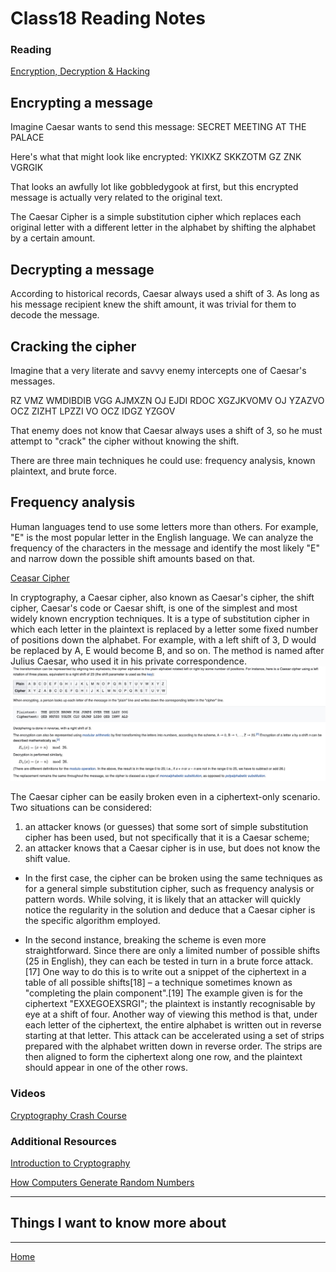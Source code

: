 # Class18 Reading Notes

### Reading
[Encryption, Decryption & Hacking](https://www.khanacademy.org/computing/computers-and-internet/xcae6f4a7ff015e7d:online-data-security/xcae6f4a7ff015e7d:data-encryption-techniques/a/encryption-decryption-and-code-cracking)

## Encrypting a message
Imagine Caesar wants to send this message:
SECRET MEETING AT THE PALACE 

Here's what that might look like encrypted:
YKIXKZ SKKZOTM GZ ZNK VGRGIK

That looks an awfully lot like gobbledygook at first, but this encrypted message is actually very related to the original text.

The Caesar Cipher is a simple substitution cipher which replaces each original letter with a different letter in the alphabet by shifting the alphabet by a certain amount.

## Decrypting a message
According to historical records, Caesar always used a shift of 3. As long as his message recipient knew the shift amount, it was trivial for them to decode the message.


## Cracking the cipher
Imagine that a very literate and savvy enemy intercepts one of Caesar's messages.

RZ VMZ WMDIBDIB VGG AJMXZN OJ EJDI RDOC XGZJKVOMV OJ YZAZVO OCZ ZIZHT LPZZI VO OCZ IDGZ YZGOV

That enemy does not know that Caesar always uses a shift of 3, so he must attempt to "crack" the cipher without knowing the shift.

There are three main techniques he could use: frequency analysis, known plaintext, and brute force.

## Frequency analysis
Human languages tend to use some letters more than others. For example, "E" is the most popular letter in the English language. We can analyze the frequency of the characters in the message and identify the most likely "E" and narrow down the possible shift amounts based on that.

[Ceasar Cipher](https://en.wikipedia.org/wiki/Caesar_cipher)

In cryptography, a Caesar cipher, also known as Caesar's cipher, the shift cipher, Caesar's code or Caesar shift, is one of the simplest and most widely known encryption techniques. It is a type of substitution cipher in which each letter in the plaintext is replaced by a letter some fixed number of positions down the alphabet. For example, with a left shift of 3, D would be replaced by A, E would become B, and so on. The method is named after Julius Caesar, who used it in his private correspondence.
<img src="img/2022-05-15_11-40-16.jpg">

The Caesar cipher can be easily broken even in a ciphertext-only scenario. Two situations can be considered:

1. an attacker knows (or guesses) that some sort of simple substitution cipher has been used, but not specifically that it is a Caesar scheme;
2. an attacker knows that a Caesar cipher is in use, but does not know the shift value.

* In the first case, the cipher can be broken using the same techniques as for a general simple substitution cipher, such as frequency analysis or pattern words. While solving, it is likely that an attacker will quickly notice the regularity in the solution and deduce that a Caesar cipher is the specific algorithm employed.

* In the second instance, breaking the scheme is even more straightforward. Since there are only a limited number of possible shifts (25 in English), they can each be tested in turn in a brute force attack.[17] One way to do this is to write out a snippet of the ciphertext in a table of all possible shifts[18] – a technique sometimes known as "completing the plain component".[19] The example given is for the ciphertext "EXXEGOEXSRGI"; the plaintext is instantly recognisable by eye at a shift of four. Another way of viewing this method is that, under each letter of the ciphertext, the entire alphabet is written out in reverse starting at that letter. This attack can be accelerated using a set of strips prepared with the alphabet written down in reverse order. The strips are then aligned to form the ciphertext along one row, and the plaintext should appear in one of the other rows.

### Videos
[Cryptography Crash Course](https://www.youtube.com/watch?v=jhXCTbFnK8o)

### Additional Resources
[Introduction to Cryptography](https://thebestvpn.com/cryptography/)

[How Computers Generate Random Numbers](https://www.howtogeek.com/183051/htg-explains-how-computers-generate-random-numbers/)

----

## Things I want to know more about

----
[Home](https://github.com/MISalz/401_Reading_Notes/blob/main/README.md)
